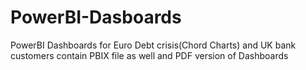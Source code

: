 # PowerBI-Dasboards
PowerBI Dashboards for Euro Debt crisis(Chord Charts) and UK bank customers contain PBIX file as well and PDF version of Dashboards

